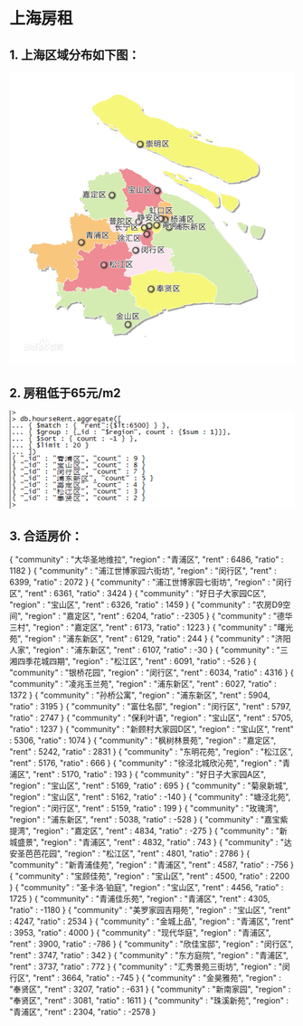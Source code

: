# 上海房租
## 1. 上海区域分布如下图：

![](./source/shanghai_001.jpg)

## 2. 房租低于65元/m2

![](./source/shanghai_002.png)

## 3. 合适房价：
{ "community" : "大华圣地维拉", "region" : "青浦区", "rent" : 6486, "ratio" : 1182 }
{ "community" : "浦江世博家园六街坊", "region" : "闵行区", "rent" : 6399, "ratio" : 2072 }
{ "community" : "浦江世博家园七街坊", "region" : "闵行区", "rent" : 6361, "ratio" : 3424 }
{ "community" : "好日子大家园C区", "region" : "宝山区", "rent" : 6326, "ratio" : 1459 }
{ "community" : "农房D9空间", "region" : "嘉定区", "rent" : 6204, "ratio" : -2305 }
{ "community" : "德华三村", "region" : "嘉定区", "rent" : 6173, "ratio" : 1223 }
{ "community" : "曙光苑", "region" : "浦东新区", "rent" : 6129, "ratio" : 244 }
{ "community" : "济阳人家", "region" : "浦东新区", "rent" : 6107, "ratio" : -30 }
{ "community" : "三湘四季花城四期", "region" : "松江区", "rent" : 6091, "ratio" : -526 }
{ "community" : "银桥花园", "region" : "闵行区", "rent" : 6034, "ratio" : 4316 }
{ "community" : "凌兆玉兰苑", "region" : "浦东新区", "rent" : 6027, "ratio" : 1372 }
{ "community" : "孙桥公寓", "region" : "浦东新区", "rent" : 5904, "ratio" : 3195 }
{ "community" : "富仕名邸", "region" : "闵行区", "rent" : 5797, "ratio" : 2747 }
{ "community" : "保利叶语", "region" : "宝山区", "rent" : 5705, "ratio" : 1237 }
{ "community" : "新顾村大家园D区", "region" : "宝山区", "rent" : 5306, "ratio" : 1074 }
{ "community" : "枫树林景苑", "region" : "嘉定区", "rent" : 5242, "ratio" : 2831 }
{ "community" : "东明花苑", "region" : "松江区", "rent" : 5176, "ratio" : 666 }
{ "community" : "徐泾北城欣沁苑", "region" : "青浦区", "rent" : 5170, "ratio" : 193 }
{ "community" : "好日子大家园A区", "region" : "宝山区", "rent" : 5169, "ratio" : 695 }
{ "community" : "菊泉新城", "region" : "宝山区", "rent" : 5162, "ratio" : -140 }
{ "community" : "塘泾北苑", "region" : "闵行区", "rent" : 5159, "ratio" : 199 }
{ "community" : "玫瑰湾", "region" : "浦东新区", "rent" : 5038, "ratio" : -528 }
{ "community" : "嘉宝紫提湾", "region" : "嘉定区", "rent" : 4834, "ratio" : -275 }
{ "community" : "新城盛景", "region" : "青浦区", "rent" : 4832, "ratio" : 743 }
{ "community" : "达安圣芭芭花园", "region" : "松江区", "rent" : 4801, "ratio" : 2786 }
{ "community" : "新青浦佳苑", "region" : "青浦区", "rent" : 4587, "ratio" : -756 }
{ "community" : "宝顾佳苑", "region" : "宝山区", "rent" : 4500, "ratio" : 2200 }
{ "community" : "圣卡洛·铂庭", "region" : "宝山区", "rent" : 4456, "ratio" : 1725 }
{ "community" : "青浦佳乐苑", "region" : "青浦区", "rent" : 4305, "ratio" : -1180 }
{ "community" : "美罗家园吉翔苑", "region" : "宝山区", "rent" : 4247, "ratio" : 2534 }
{ "community" : "金城上品", "region" : "青浦区", "rent" : 3953, "ratio" : 4000 }
{ "community" : "现代华庭", "region" : "青浦区", "rent" : 3900, "ratio" : -786 }
{ "community" : "欣佳宝邸", "region" : "闵行区", "rent" : 3747, "ratio" : 342 }
{ "community" : "东方庭院", "region" : "青浦区", "rent" : 3737, "ratio" : 772 }
{ "community" : "汇秀景苑三街坊", "region" : "闵行区", "rent" : 3664, "ratio" : -745 }
{ "community" : "金昊雅苑", "region" : "奉贤区", "rent" : 3207, "ratio" : -631 }
{ "community" : "新南家园", "region" : "奉贤区", "rent" : 3081, "ratio" : 1611 }
{ "community" : "珠溪新苑", "region" : "青浦区", "rent" : 2304, "ratio" : -2578 }